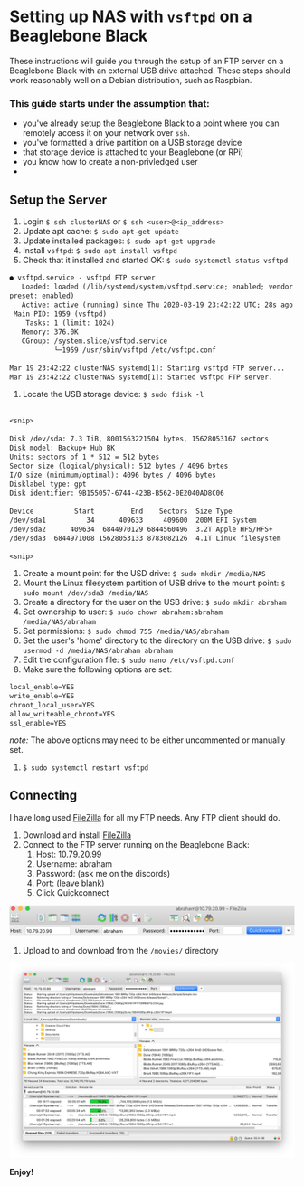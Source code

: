 # Setting up NAS with `vsftpd` on a Beaglebone Black

These instructions will guide you through the setup of an FTP server on a Beaglebone Black with an external USB drive attached. These steps should work reasonably well on a Debian distribution, such as Raspbian.

### This guide starts under the assumption that:

* you've already setup the Beaglebone Black to a point where you can remotely access it on your network over `ssh`.
* you've formatted a drive partition on a USB storage device
* that storage device is attached to your Beaglebone (or RPi)
* you know how to create a non-privledged user
* 

## Setup the Server

1. Login `$ ssh clusterNAS` or `$ ssh <user>@<ip_address>`
1. Update apt cache: `$ sudo apt-get update`
1. Update installed packages: `$ sudo apt-get upgrade`
1. Install `vsftpd`: `$ sudo apt install vsftpd`
1. Check that it installed and started OK: `$ sudo systemctl status vsftpd`

```
● vsftpd.service - vsftpd FTP server
   Loaded: loaded (/lib/systemd/system/vsftpd.service; enabled; vendor preset: enabled)
   Active: active (running) since Thu 2020-03-19 23:42:22 UTC; 28s ago
 Main PID: 1959 (vsftpd)
    Tasks: 1 (limit: 1024)
   Memory: 376.0K
   CGroup: /system.slice/vsftpd.service
           └─1959 /usr/sbin/vsftpd /etc/vsftpd.conf

Mar 19 23:42:22 clusterNAS systemd[1]: Starting vsftpd FTP server...
Mar 19 23:42:22 clusterNAS systemd[1]: Started vsftpd FTP server.
```

1. Locate the USB storage device: `$ sudo fdisk -l`

```

<snip>

Disk /dev/sda: 7.3 TiB, 8001563221504 bytes, 15628053167 sectors
Disk model: Backup+ Hub BK  
Units: sectors of 1 * 512 = 512 bytes
Sector size (logical/physical): 512 bytes / 4096 bytes
I/O size (minimum/optimal): 4096 bytes / 4096 bytes
Disklabel type: gpt
Disk identifier: 9B155057-6744-423B-B562-0E2040AD8C06

Device          Start         End    Sectors  Size Type
/dev/sda1          34      409633     409600  200M EFI System
/dev/sda2      409634  6844970129 6844560496  3.2T Apple HFS/HFS+
/dev/sda3  6844971008 15628053133 8783082126  4.1T Linux filesystem

<snip>

```


1. Create a mount point for the USD drive: `$ sudo mkdir /media/NAS`
1. Mount the Linux filesystem partition of USB drive to the mount point: `$ sudo mount /dev/sda3 /media/NAS`
1. Create a directory for the user on the USB drive: `$ sudo mkdir abraham`
1. Set ownership to user: `$ sudo chown abraham:abraham /media/NAS/abraham`
1. Set permissions: `$ sudo chmod 755 /media/NAS/abraham`
1. Set the user's 'home' directory to the directory on the USB drive: `$ sudo usermod -d /media/NAS/abraham abraham`
1. Edit the configuration file: `$ sudo nano /etc/vsftpd.conf`
1. Make sure the following options are set:

```
local_enable=YES
write_enable=YES
chroot_local_user=YES
allow_writeable_chroot=YES
ssl_enable=YES
```

*note:* The above options may need to be either uncommented or manually set.

1. `$ sudo systemctl restart vsftpd`

## Connecting

I have long used [FileZilla](https://filezilla-project.org/) for all my FTP needs. Any FTP client should do.

1. Download and install [FileZilla](https://filezilla-project.org/download.php?type=client)
1. Connect to the FTP server running on the Beaglebone Black:
	1. Host: 10.79.20.99
	1. Username: abraham
	1. Password: (ask me on the discords)
	1. Port: (leave blank)
	1. Click Quickconnect

![](images/fileZilla_01.png)

1. Upload to and download from the `/movies/` directory

![](images/fileZilla_02.png)

**Enjoy!**